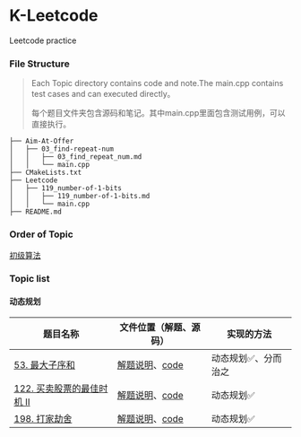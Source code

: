 # K-Leetcode
Leetcode practice

### File Structure

> Each Topic directory contains code and note.The main.cpp contains test cases and can executed directly。
>
> 每个题目文件夹包含源码和笔记。其中main.cpp里面包含测试用例，可以直接执行。
```
├── Aim-At-Offer
│   ├── 03_find-repeat-num
│   │   ├── 03_find_repeat_num.md
│   │   └── main.cpp
├── CMakeLists.txt
├── Leetcode
│   ├── 119_number-of-1-bits
│   │   ├── 119_number-of-1-bits.md
│   │   └── main.cpp
├── README.md
```


### Order of Topic
[初级算法](https://leetcode-cn.com/leetbook/read/top-interview-questions-easy/x2gy9m/)

### Topic list

#### 动态规划

| 题目名称                                                     | 文件位置（解题、源码）                                       | 实现的方法          |
| ------------------------------------------------------------ | ------------------------------------------------------------ | ------------------- |
| [53. 最大子序和](https://leetcode-cn.com/problems/maximum-subarray/) | [解题说明](Leetcode/Dynamic/53_maximum-subarray/53_maximum-subarray.md)、[code](Leetcode/Dynamic/53_maximum-subarray/main.cpp) | 动态规划✅、分而治之 |
| [122. 买卖股票的最佳时机 II](https://leetcode-cn.com/problems/best-time-to-buy-and-sell-stock-ii/) | [解题说明](Leetcode/Dynamic/122_best-time-to-buy-and-sell-stock-ii/122_best-time-to-buy-and-sell-stock-ii.md)、[code](Leetcode/Dynamic/122_best-time-to-buy-and-sell-stock-ii/main.cpp) | 动态规划✅           |
| [198. 打家劫舍](https://leetcode-cn.com/problems/house-robber/) | [解题说明](Leetcode/Dynamic/198_house-robber/198_house-robber.md)、[code](Leetcode/Dynamic/198_house-robber/main.cpp) | 动态规划✅           |

